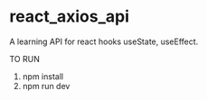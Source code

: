 # react_axios_api

A learning API for react hooks useState, useEffect.

TO RUN

1. npm install
2. npm run dev
